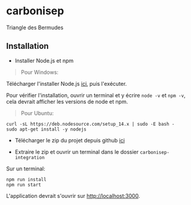 # carbonisep

Triangle des Bermudes

## Installation

-   Installer Node.js et npm

> Pour Windows:

Télécharger l'installer Node.js [ici](https://nodejs.org/dist/v14.4.0/node-v14.4.0-x64.msi), puis l'exécuter.

Pour vérifier l'installation, ouvrir un terminal et y écrire `node -v` et `npm -v`, cela devrait afficher les versions de node et npm.

> Pour Ubuntu:

```
curl -sL https://deb.nodesource.com/setup_14.x | sudo -E bash -
sudo apt-get install -y nodejs
```

-   Télécharger le zip du projet depuis github [ici](https://github.com/omnitrogen/carbonisep/archive/integration.zip)

-   Extraire le zip et ouvrir un terminal dans le dossier `carbonisep-integration`

Sur un terminal:

```
npm run install
npm run start
```

L'application devrait s'ouvrir sur <http://localhost:3000>.
